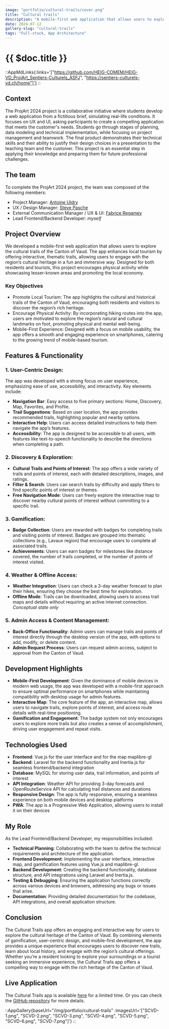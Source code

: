 ```yaml
---
image: "portfolio/cultural-trails/cover.png"
title: "Cultural trails"
description: "A mobile-first web application that allows users to explore the cultural trails of the Canton of Vaud."
date: 2024-07-12
gallery-slug: "cultural-trails"
tags: "Full-stack, App Architecture"
---
```


# {{ $doc.title }}

::AppMdLinks{:links='["https://github.com/HEIG-COMEM/HEIG-VD_ProjArt_Sentiers-Culturels_ASFJ", "https://sentiers-culturels-vd.ch/home"]'}
::

## Context

The ProjArt 2024 project is a collaborative initiative where students develop a web application from a fictitious brief, simulating real-life conditions.
It focuses on UX and UI, asking participants to create a compelling application that meets the customer's needs.
Students go through stages of planning, data modeling and technical implementation, while focusing on project management and teamwork. The final product demonstrates their technical skills and their ability to justify their design choices in a presentation to the teaching team and the customer.
This project is an essential step in applying their knowledge and preparing them for future professional challenges.

## The team

To complete the ProjArt 2024 project, the team was composed of the following members:

-  Project Manager: [Antoine Uldry](https://www.linkedin.com/in/antoineuldry/)
-  UX / Design Manager: [Steve Pasche](https://www.linkedin.com/in/steve-pasche/)
-  External Communication Manager / UX & UI: [Fabrice Regamey](https://www.linkedin.com/in/fabrice-regamey/)
-  Lead Frontend/Backend Developer: _myself_

## Project Overview

We developed a mobile-first web application that allows users to explore the cultural trails of the Canton of Vaud. The app enhances local tourism by offering interactive, thematic trails, allowing users to engage with the region’s cultural heritage in a fun and immersive way. Designed for both residents and tourists, this project encourages physical activity while showcasing lesser-known areas and promoting the local economy.

### Key Objectives

-  Promote Local Tourism: The app highlights the cultural and historical trails of the Canton of Vaud, encouraging both residents and visitors to discover the region’s rich heritage.
-  Encourage Physical Activity: By incorporating hiking routes into the app, users are motivated to explore the region’s natural and cultural landmarks on foot, promoting physical and mental well-being.
-  Mobile-First Experience: Designed with a focus on mobile usability, the app offers a smooth and engaging experience on smartphones, catering to the growing trend of mobile-based tourism.

## Features & Functionality

### 1. User-Centric Design:

The app was developed with a strong focus on user experience, emphasizing ease of use, accessibility, and interactivity. Key elements include:

-  **Navigation Bar**: Easy access to five primary sections: Home, Discovery, Map, Favorites, and Profile.
-  **Trail Suggestions**: Based on user location, the app provides recommended trails, highlighting popular and nearby options.
-  **Interactive Help**: Users can access detailed instructions to help them navigate the app’s features.
-  **Accessibility**: The app is designed to be accessible to all users, with features like text-to-speech functionality to describe the directions when completing a path.

### 2. Discovery & Exploration:

-  **Cultural Trails and Points of Interest**: The app offers a wide variety of trails and points of interest, each with detailed descriptions, images, and ratings.
-  **Filter & Search**: Users can search trails by difficulty and apply filters to find specific points of interest or themes.
-  **Free Navigation Mode**: Users can freely explore the interactive map to discover nearby cultural points of interest without committing to a specific trail.

### 3. Gamification:

-  **Badge Collection**: Users are rewarded with badges for completing trails and visiting points of interest. Badges are grouped into thematic collections (e.g., Lavaux region) that encourage users to complete all associated trails.
-  **Achievements**: Users can earn badges for milestones like distance covered, the number of trails completed, or the number of points of interest visited.

### 4. Weather & Offline Access:

-  **Weather Integration**: Users can check a 3-day weather forecast to plan their hikes, ensuring they choose the best time for exploration.
-  **Offline Mode**: Trails can be downloaded, allowing users to access trail maps and details without requiring an active internet connection. <br> _Conceptual state only_

### 5. Admin Access & Content Management:

-  **Back-Office Functionality**: Admin users can manage trails and points of interest directly through the desktop version of the app, with options to add, modify, or delete content.
-  **Admin Request Process**: Users can request admin access, subject to approval from the Canton of Vaud.

## Development Highlights

-  **Mobile-First Development**: Given the dominance of mobile devices in modern web usage, the app was developed with a mobile-first approach to ensure optimal performance on smartphones while maintaining compatibility with desktop usage for admin features.
-  **Interactive Map**: The core feature of the app, an interactive map, allows users to navigate trails, explore points of interest, and access route details with real-time positioning.
-  **Gamification and Engagement**: The badge system not only encourages users to explore more trails but also creates a sense of accomplishment, driving user engagement and repeat visits.

## Technologies Used

-  **Frontend**: Vue.js for the user interface and for the map maplibre-gl
-  **Backend**: Laravel for the backend functionality and Inertia.js for seamless frontend/backend integration
-  **Database**: MySQL for storing user data, trail information, and points of interest
-  **API Integration**: Weather API for providing 3-day forecasts and OpenRouteService API for calculating trail distances and durations
-  **Responsive Design**: The app is fully responsive, ensuring a seamless experience on both mobile devices and desktop platforms
-  **PWA**: The app is a Progressive Web Application, allowing users to install it on their devices

## My Role

As the Lead Frontend/Backend Developer, my responsibilities included:

-  **Technical Planning**: Collaborating with the team to define the technical requirements and architecture of the application.
-  **Frontend Development**: Implementing the user interface, interactive map, and gamification features using Vue.js and maplibre-gl.
-  **Backend Development**: Creating the backend functionality, database structure, and API integrations using Laravel and Inertia.js.
-  **Testing & Debugging**: Ensuring the application functions correctly across various devices and browsers, addressing any bugs or issues that arise.
-  **Documentation**: Providing detailed documentation for the codebase, API integrations, and overall application structure.

## Conclusion

The Cultural Trails app offers an engaging and interactive way for users to explore the cultural heritage of the Canton of Vaud. By combining elements of gamification, user-centric design, and mobile-first development, the app provides a unique experience that encourages users to discover new trails, learn about local history, and engage with the region’s cultural offerings. Whether you’re a resident looking to explore your surroundings or a tourist seeking an immersive experience, the Cultural Trails app offers a compelling way to engage with the rich heritage of the Canton of Vaud.

## Live Application

The Cultural Trails app is available [here](https://sentiers-culturels-vd.ch/) for a limited time.
Or you can check the [GitHub repository](https://github.com/HEIG-COMEM/HEIG-VD_ProjArt_Sentiers-Culturels_ASFJ) for more details.

::AppGallery{baseUrl="/img/portfolio/cultural-trails" :imagesUrl='["SCVD-1.png", "SCVD-2.png", "SCVD-3.png", "SCVD-4.png", "SCVD-5.png", "SCVD-6.png", "SCVD-7.png"]'}
::
